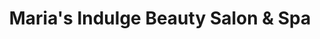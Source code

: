 ---
title: "Maria's Indulge Beauty Salon & Spa"
url: /aberdeen/marias-indulge-beauty-salon-und-spa/
shop: Kosmetik
---